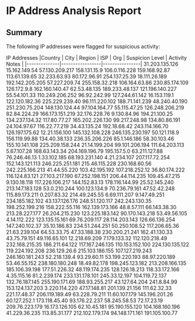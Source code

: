 # IP Address Analysis Report

## Summary
The following IP addresses were flagged for suspicious activity:

IP Addresses |Country |	City |	Region |	ISP |	Org | Suspicion Level | Activity Notes |
|--------------|-----------------|----------------|
31.203.135.126
15.162.149.54
57.130.209.217
158.131.15.9
106.0.116.228
159.168.92.87
113.61.139.65
32.233.63.93
80.172.96.91
254.137.25.39
18.111.26.189
192.142.205.205
57.227.209.74
255.158.32.218
106.164.63.86
230.85.174.109
126.172.9.8
162.160.140.47
62.53.48.135
189.233.48.137
121.196.140.227
55.54.101.33
110.249.206.252
96.92.242.99
127.244.61.142
16.153.119.1
122.120.182.36
225.229.239.40
96.111.220.102
188.71.141.239
48.240.40.190
251.230.75.204
148.130.124.44
97.104.164.77
55.115.47.25
126.248.206.219
82.84.224.29
166.173.151.219
32.176.228.76
9.130.84.96
194.21.100.25
134.237.134.32
117.80.77.27
165.202.226.130
99.217.248.98
134.80.86.191
24.104.97.67
116.22.77.219
34.43.135.24
192.18.68.42
243.114.166.70
126.197.175.62
12.21.156.100
145.132.108.228
246.135.230.197
50.121.118.9
156.119.99.88
134.40.38.133
236.35.206.226
85.1.146.186
58.30.103.46
155.10.141.108
225.209.158.244
21.14.199.204
99.101.206.194
111.64.203.113
5.67.107.28
168.63.143.34
204.169.196.79
195.157.5.0
63.211.127.88
76.246.46.13
1.33.102.185
68.193.231.140
4.21.234.107
207.117.72.254
152.143.121.113
246.225.251.181
215.46.115.228
230.168.60.56
242.225.166.213
41.44.55.220
103.42.195.192
107.218.252.12
36.80.174.222
116.124.83.121
27.103.217.190
67.252.198.151
206.44.114.235
109.45.47.215
9.130.18.118
117.226.106.217
144.152.83.13
178.116.144.99
25.52.145.240
213.147.183.128
53.0.210.244
100.123.134.9
70.236.79.161
47.52.42.248
115.89.173.211
0.207.83.32
214.49.245.55
6.69.111.207
9.147.49.251
234.185.182.102
43.137.126.176
248.51.120.117
242.243.130.35
198.252.199.216
158.222.55.116
162.139.173.166
48.8.57.111
66.143.38.30
213.28.227.177
26.204.215.230
123.225.183.142
90.170.143.218
53.49.56.105
4.14.112.222
123.135.15.161
69.76.209.117
28.114.203.143
126.66.136.254
147.240.102.37
35.10.186.83
234.51.244.251
50.250.108.52
117.206.65.36
21.63.239.104
64.53.33.75
47.33.188.38
230.200.21.241
162.41.130.33
43.75.79.151
49.116.65.101
12.218.69.209
7.179.133.32
112.120.218.49
232.168.215.35
186.211.64.122
117.167.246.135
110.153.152.100
224.130.135.122
119.224.192.208
236.129.26.6
215.103.186.155
107.127.219.243
246.160.181.243
52.218.139.4
93.29.60.11
53.199.220.193
88.97.220.189
53.46.55.152
238.180.180.248
18.49.82.178
198.245.123.182
213.208.166.135
185.106.39.198
177.51.226.32
48.119.174.235
128.126.18.213
118.33.172.166
4.35.115.16
81.2.239.174
233.131.178.101
245.33.12.197
104.119.72.137
132.76.187.145
255.190.171.69
188.93.255.217
43.127.64.204
241.8.84.99
153.124.137.203
3.220.114.220
47.17.148.81
201.139.21.156
111.62.32.33
221.17.48.37
206.119.189.49
63.228.79.211
11.60.107.179
145.196.201.26
60.127.252.1
173.118.45.40
93.176.22.237
58.245.58.53
72.17.23.19
209.76.223.179
16.173.126.105
62.10.45.181
95.190.155.120
104.168.160.196
41.229.36.235
113.85.31.177
212.102.179.174
94.148.171.161
191.105.100.77

